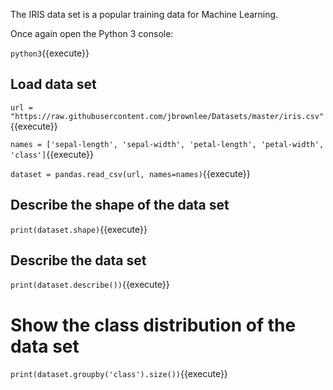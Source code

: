 The IRIS data set is a popular training data for Machine Learning. 

Once again open the Python 3 console:

`python3`{{execute}}

## Load data set

`url = "https://raw.githubusercontent.com/jbrownlee/Datasets/master/iris.csv"`{{execute}}

`names = ['sepal-length', 'sepal-width', 'petal-length', 'petal-width', 'class']`{{execute}}

`dataset = pandas.read_csv(url, names=names)`{{execute}}

## Describe the shape of the data set

`print(dataset.shape)`{{execute}}

## Describe the data set

`print(dataset.describe())`{{execute}}

# Show the class distribution of the data set

`print(dataset.groupby('class').size())`{{execute}}

